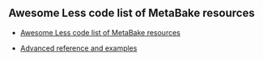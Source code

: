 
## Awesome Less code list of MetaBake resources

- <a href='https://github.com/MetaBake/_mBake/tree/master/awesomeReference' target='_blank'>Awesome Less code list of MetaBake resources</a>

- [Advanced reference and examples](https://github.com/MetaBake/Meta/tree/master/advancedReference)
